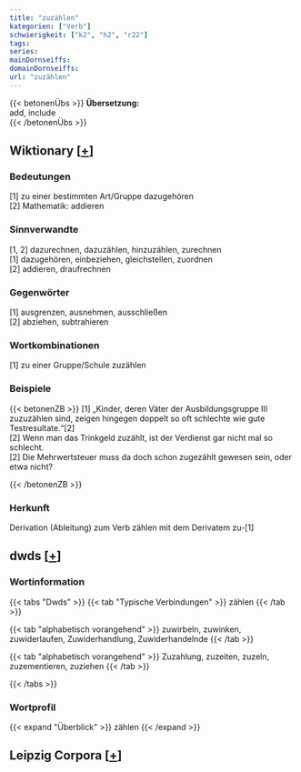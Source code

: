 ```yaml
---
title: "zuzählen"
kategorien: ["Verb"]
schwierigkeit: ["k2", "h2", "r22"]
tags:
series:
mainDornseiffs:
domainDornseiffs:
url: "zuzählen"
---
```


{{< betonenÜbs >}}
**Übersetzung:**  
add, include  
{{< /betonenÜbs >}}

## Wiktionary [[+](https://de.wiktionary.org/wiki/zuzählen)]

### Bedeutungen
[1] zu einer bestimmten Art/Gruppe dazugehören  
[2] Mathematik: addieren  

### Sinnverwandte
[1, 2] dazurechnen, dazuzählen, hinzuzählen, zurechnen  
[1] dazugehören, einbeziehen, gleichstellen, zuordnen  
[2] addieren, draufrechnen  

### Gegenwörter
[1] ausgrenzen, ausnehmen, ausschließen  
[2] abziehen, subtrahieren  

### Wortkombinationen
[1] zu einer Gruppe/Schule zuzählen  

### Beispiele
{{< betonenZB >}}
[1] „Kinder, deren Väter der Ausbildungsgruppe III zuzuzählen sind, zeigen hingegen doppelt so oft schlechte wie gute Testresultate.“[2]  
[2] Wenn man das Trinkgeld zuzählt, ist der Verdienst gar nicht mal so schlecht.  
[2] Die Mehrwertsteuer muss da doch schon zugezählt gewesen sein, oder etwa nicht?  

{{< /betonenZB >}}
### Herkunft
Derivation (Ableitung) zum Verb zählen mit dem Derivatem zu-[1]  



## dwds [[+](https://www.dwds.de/wb/zuzählen)]

### Wortinformation
{{< tabs "Dwds" >}}
{{< tab "Typische Verbindungen" >}}
zählen
{{< /tab >}}

{{< tab "alphabetisch vorangehend" >}}
zuwirbeln, zuwinken, zuwiderlaufen, Zuwiderhandlung, Zuwiderhandelnde
{{< /tab >}}

{{< tab "alphabetisch vorangehend" >}}
Zuzahlung, zuzeiten, zuzeln, zuzementieren, zuziehen
{{< /tab >}}

{{< /tabs >}}

### Wortprofil
{{< expand "Überblick" >}} zählen {{< /expand >}}

## Leipzig Corpora [[+](https://corpora.uni-leipzig.de/en/res?word=zuzählen&corpusId=deu_newscrawl-public_2018)]

